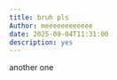 ```yaml
---
title: bruh pls
Author: meeeeeeeeeeee
date: 2025-09-04T11:31:00
description: yes
---
```

another one

